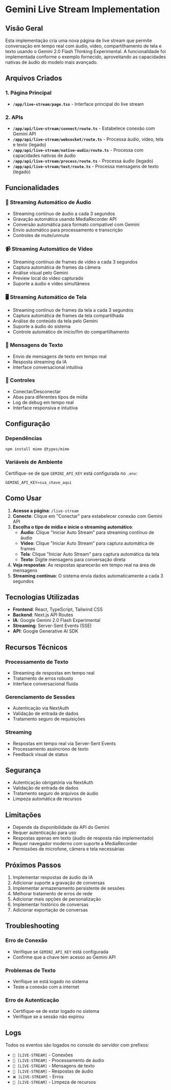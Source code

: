 # Gemini Live Stream Implementation

## Visão Geral

Esta implementação cria uma nova página de live stream que permite conversação em tempo real com áudio, vídeo, compartilhamento de tela e texto usando o Gemini 2.0 Flash Thinking Experimental. A funcionalidade foi implementada conforme o exemplo fornecido, aproveitando as capacidades nativas de áudio do modelo mais avançado.

## Arquivos Criados

### 1. Página Principal
- **`/app/live-stream/page.tsx`** - Interface principal do live stream

### 2. APIs
- **`/app/api/live-stream/connect/route.ts`** - Estabelece conexão com Gemini API
- **`/app/api/live-stream/websocket/route.ts`** - Processa áudio, vídeo, tela e texto (legado)
- **`/app/api/live-stream/native-audio/route.ts`** - Processa com capacidades nativas de áudio
- **`/app/api/live-stream/process/route.ts`** - Processa áudio (legado)
- **`/app/api/live-stream/text/route.ts`** - Processa mensagens de texto (legado)

## Funcionalidades

### 🎤 Streaming Automático de Áudio
- Streaming contínuo de áudio a cada 3 segundos
- Gravação automática usando MediaRecorder API
- Conversão automática para formato compatível com Gemini
- Envio automático para processamento e transcrição
- Controles de mute/unmute

### 📹 Streaming Automático de Vídeo
- Streaming contínuo de frames de vídeo a cada 3 segundos
- Captura automática de frames da câmera
- Análise visual pelo Gemini
- Preview local do vídeo capturado
- Suporte a áudio e vídeo simultâneos

### 🖥️ Streaming Automático de Tela
- Streaming contínuo de frames da tela a cada 3 segundos
- Captura automática de frames da tela compartilhada
- Análise de conteúdo da tela pelo Gemini
- Suporte a áudio do sistema
- Controle automático de início/fim do compartilhamento

### 💬 Mensagens de Texto
- Envio de mensagens de texto em tempo real
- Resposta streaming da IA
- Interface conversacional intuitiva

### 🔧 Controles
- Conectar/Desconectar
- Abas para diferentes tipos de mídia
- Log de debug em tempo real
- Interface responsiva e intuitiva

## Configuração

### Dependências
```bash
npm install mime @types/mime
```

### Variáveis de Ambiente
Certifique-se de que `GEMINI_API_KEY` está configurada no `.env`:

```env
GEMINI_API_KEY=sua_chave_aqui
```

## Como Usar

1. **Acesse a página**: `/live-stream`
2. **Conecte**: Clique em "Conectar" para estabelecer conexão com Gemini API
3. **Escolha o tipo de mídia e inicie o streaming automático**:
   - **Áudio**: Clique "Iniciar Auto Stream" para streaming contínuo de áudio
   - **Vídeo**: Clique "Iniciar Auto Stream" para captura automática de frames
   - **Tela**: Clique "Iniciar Auto Stream" para captura automática da tela
   - **Texto**: Digite mensagens para conversação direta
4. **Veja respostas**: As respostas aparecerão em tempo real na área de mensagens
5. **Streaming contínuo**: O sistema envia dados automaticamente a cada 3 segundos

## Tecnologias Utilizadas

- **Frontend**: React, TypeScript, Tailwind CSS
- **Backend**: Next.js API Routes
- **IA**: Google Gemini 2.0 Flash Experimental
- **Streaming**: Server-Sent Events (SSE)
- **API**: Google Generative AI SDK

## Recursos Técnicos

### Processamento de Texto
- Streaming de respostas em tempo real
- Tratamento de erros robusto
- Interface conversacional fluida

### Gerenciamento de Sessões
- Autenticação via NextAuth
- Validação de entrada de dados
- Tratamento seguro de requisições

### Streaming
- Respostas em tempo real via Server-Sent Events
- Processamento assíncrono de texto
- Feedback visual de status

## Segurança

- Autenticação obrigatória via NextAuth
- Validação de entrada de dados
- Tratamento seguro de arquivos de áudio
- Limpeza automática de recursos

## Limitações

- Depende da disponibilidade da API do Gemini
- Requer autenticação para uso
- Respostas apenas em texto (áudio de resposta não implementado)
- Requer navegador moderno com suporte a MediaRecorder
- Permissões de microfone, câmera e tela necessárias

## Próximos Passos

1. Implementar respostas de áudio da IA
2. Adicionar suporte a gravação de conversas
3. Implementar armazenamento persistente de sessões
4. Melhorar tratamento de erros de rede
5. Adicionar mais opções de personalização
6. Implementar histórico de conversas
7. Adicionar exportação de conversas

## Troubleshooting

### Erro de Conexão
- Verifique se `GEMINI_API_KEY` está configurada
- Confirme que a chave tem acesso ao Gemini API

### Problemas de Texto
- Verifique se está logado no sistema
- Teste a conexão com a internet

### Erro de Autenticação
- Certifique-se de estar logado no sistema
- Verifique se a sessão não expirou

## Logs

Todos os eventos são logados no console do servidor com prefixos:
- `🔗 [LIVE-STREAM]` - Conexões
- `🎤 [LIVE-STREAM]` - Processamento de áudio
- `💬 [LIVE-STREAM]` - Mensagens de texto
- `🎵 [LIVE-STREAM]` - Respostas de áudio
- `❌ [LIVE-STREAM]` - Erros
- `🧹 [LIVE-STREAM]` - Limpeza de recursos
